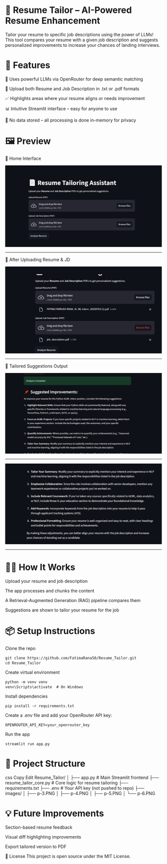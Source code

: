 # 🎯 Resume Tailor – AI-Powered Resume Enhancement
Tailor your resume to specific job descriptions using the power of LLMs!
This tool compares your resume with a given job description and suggests personalized improvements to increase your chances of landing interviews.

# 🚀 Features
🧠 Uses powerful LLMs via OpenRouter for deep semantic matching

📄 Upload both Resume and Job Description in .txt or .pdf formats

✅ Highlights areas where your resume aligns or needs improvement

📊 Intuitive Streamlit interface – easy for anyone to use

🔐 No data stored – all processing is done in-memory for privacy

# 🖼 Preview

📌 Home Interface

![](images/p-3.PNG)

---

📌 After Uploading Resume & JD

![](images/p-4.PNG)

---


📌 Tailored Suggestions Output

![](images/p-5.PNG)

---

![](images/p-6.PNG)

---



# 🧑‍💻 How It Works
Upload your resume and job description

The app processes and chunks the content

A Retrieval-Augmented Generation (RAG) pipeline compares them

Suggestions are shown to tailor your resume for the job

# 📦 Setup Instructions
Clone the repo

```
git clone https://github.com/FatimaRana50/Resume_Tailor.git
cd Resume_Tailor
```
Create virtual environment

```
python -m venv venv
venv\Scripts\activate  # On Windows
```
Install dependencies

```
pip install -r requirements.txt
```
Create a .env file and add your OpenRouter API key:

```
OPENROUTER_API_KEY=your_openrouter_key
```

Run the app


```
streamlit run app.py
```

# 📁 Project Structure
css
Copy
Edit
Resume_Tailor/
│
├── app.py                      # Main Streamlit frontend
├── resume_tailor_core.py       # Core logic for resume tailoring
├── requirements.txt
├── .env                        # Your API key (not pushed to repo)
├── images/
│   ├── p-3.PNG
│   ├── p-4.PNG
│   ├── p-5.PNG
│   └── p-6.PNG
# 💡 Future Improvements
Section-based resume feedback

Visual diff highlighting improvements

Export tailored version to PDF

📜 License
This project is open source under the MIT License.
